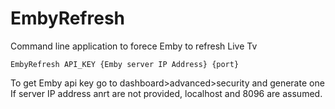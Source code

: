 # EmbyRefresh

Command line application to forece Emby to refresh Live Tv
```
EmbyRefresh API_KEY {Emby server IP Address} {port}
```

To get Emby api key go to dashboard>advanced>security and generate one
If server IP address anrt are not provided, localhost and 8096 are assumed.

